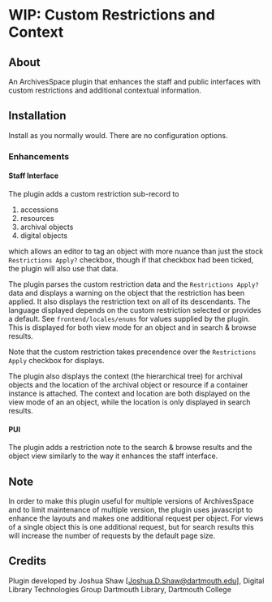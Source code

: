 # WIP: Custom Restrictions and Context

## About

An ArchivesSpace plugin that enhances the staff and public interfaces with
custom restrictions and additional contextual information.

## Installation

Install as you normally would. There are no configuration options.

### Enhancements

#### Staff Interface

The plugin adds a custom restriction sub-record to

1. accessions
1. resources
1. archival objects
1. digital objects

which allows an editor to tag an object with more nuance than just the stock
`Restrictions Apply?` checkbox, though if that checkbox had been ticked, the plugin
will also use that data.

The plugin parses the custom restriction data and the `Restrictions Apply?` data and displays
a warning on the object that the restriction has been applied. It also displays the restriction text
on all of its descendants. The language displayed depends on the custom restriction selected or 
provides a default. See `frontend/locales/enums` for values supplied by the plugin. This is
displayed for both view mode for an object and in search & browse results.

Note that the custom restriction takes precendence over the `Restrictions Apply` checkbox for displays.

The plugin also displays the context (the hierarchical tree) for archival objects and the location
of the archival object or resource if a container instance is attached. The context and location
are both displayed on the view mode of an an object, while the location is only displayed in search results.

#### PUI

The plugin adds a restriction note to the search & browse results and the object view similarly to the way it
enhances the staff interface.

## Note

In order to make this plugin useful for multiple versions of ArchivesSpace and to limit maintenance of
multiple version, the plugin uses javascript to enhance the layouts and makes one additional request per object.
For views of a single object this is one additional request, but for search results this will increase the
number of requests by the default page size.

## Credits

Plugin developed by Joshua Shaw [Joshua.D.Shaw@dartmouth.edu], Digital Library Technologies Group
Dartmouth Library, Dartmouth College
